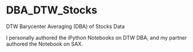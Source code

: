 # DBA_DTW_Stocks

DTW Barycenter Averaging (DBA) of Stocks Data

I personally authored the iPython Notebooks on DTW DBA, and my partner authored the Notebook on SAX.
